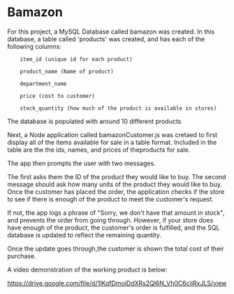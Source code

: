 # Bamazon

For this project, a MySQL Database called bamazon was created. In this database, a table called 'products' was created, and has each of the following columns:

        item_id (unique id for each product)

        product_name (Name of product)

        department_name

        price (cost to customer)

        stock_quantity (how much of the product is available in stores)

The database is populated with around 10 different products

Next, a Node application called bamazonCustomer.js was cretaed to first display all of the items available for sale in a table format. Included in the table are the the ids, names, and prices of theproducts for sale.

The app then prompts the user with two messages.

The first asks them the ID of the product they would like to buy. The second message should ask how many units of the product they would like to buy. Once the customer has placed the order, the application checks if the store to see if there is enough of the product to meet the customer's request.

If not, the app logs a phrase of "Sorry, we don't have that amount in stock", and prevents the order from going through.
However, if your store does have enough of the product, the customer's order is fulfilled, and the SQL database is updated to reflect the remaining quantity.

Once the update goes through,the customer is shown the total cost of their purchase.

A video demonstration of the working product is below:

https://drive.google.com/file/d/1lKqfDmoiDdXRs2Ql6N_Vh0C6cijRxJLS/view
